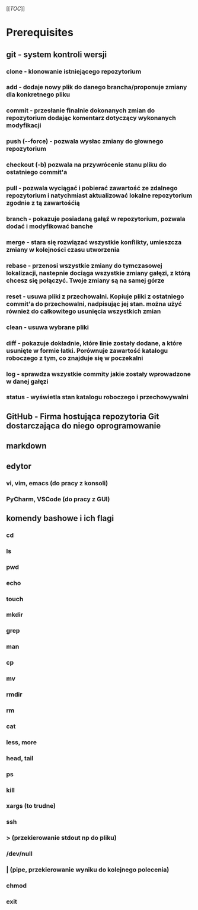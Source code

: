 [[_TOC_]]
# Prerequisites
## git - system kontroli wersji
### clone - klonowanie istniejącego repozytorium
### add - dodaje nowy plik do danego brancha/proponuje zmiany dla konkretnego pliku
### commit - przesłanie finalnie dokonanych zmian do repozytorium dodając komentarz dotyczący wykonanych modyfikacji
### push (--force) - pozwala wysłac zmiany do głownego repozytorium
### checkout (-b) pozwala na przywrócenie stanu pliku do ostatniego commit'a
### pull - pozwala wyciągać i pobierać zawartość ze zdalnego repozytorium i natychmiast aktualizować lokalne repozytorium zgodnie z tą zawartośćią
### branch - pokazuje posiadaną gałąź w repozytorium, pozwala dodać i modyfikować banche
### merge - stara się rozwiązać wszystkie konflikty, umieszcza zmiany w kolejności czasu utworzenia
### rebase - przenosi wszystkie zmiany do tymczasowej lokalizacji, nastepnie dociąga wszystkie zmiany gałęzi, z którą chcesz się połączyć. Twoje zmiany są na samej górze
### reset - usuwa pliki z przechowalni. Kopiuje pliki z ostatniego commit'a do przechowalni, nadpisując jej stan. można użyć również do całkowitego usunięcia wszystkich zmian
### clean - usuwa wybrane pliki
### diff - pokazuje dokładnie, które linie zostały dodane, a które usunięte w formie łatki. Porównuje zawartość katalogu roboczego z tym, co znajduje się w poczekalni
### log - sprawdza wszystkie commity jakie zostały wprowadzone w danej gałęzi
### status - wyświetla stan katalogu roboczego i przechowywalni
## GitHub - Firma hostująca repozytoria Git dostarczająca do niego oprogramowanie
## markdown
## edytor
### vi, vim, emacs (do pracy z konsoli)
### PyCharm, VSCode (do pracy z GUI)
## komendy bashowe i ich flagi
### cd
### ls
### pwd
### echo
### touch
### mkdir
### grep
### man
### cp
### mv
### rmdir
### rm
### cat
### less, more
### head, tail
### ps
### kill
### xargs (to trudne)
### ssh
### > (przekierowanie stdout np do pliku)
### /dev/null
### | (pipe, przekierowanie wyniku do kolejnego polecenia)
### chmod
### exit
